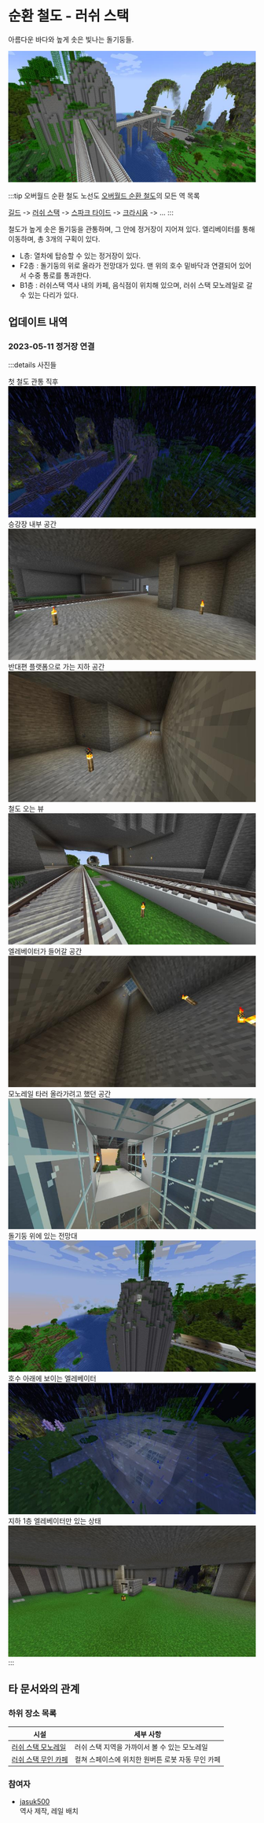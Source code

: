 # 순환 철도 - 러쉬 스택

아름다운 바다와 높게 솟은 빛나는 돌기둥들.

![asdf](../../asset/buildings/ocr_lush_stack/main.jpg)

<!-- tag_target_open:frame:overworld_circular_rail -->
:::tip 오버월드 순환 철도 노선도
[오버월드 순환 철도](overworld_circular_railway.md)의 모든 역 목록

[길드](ocr_the_guild.md) -> [러쉬 스택](ocr_lush_stack.md) -> [스파크 타이드](ocr_spark_tide.md) -> [크라시움](ocr_cratium.md) -> ...
:::
<!-- tag_close -->

철도가 높게 솟은 돌기둥을 관통하며, 그 안에 정거장이 지어져 있다. 
엘리베이터를 통해 이동하며, 총 3개의 구획이 있다. 
- L층: 열차에 탑승할 수 있는 정거장이 있다. 
- F2층 : 돌기둥의 위로 올라가 전망대가 있다. 맨 위의 호수 밑바닥과 연결되어 있어서 수중 통로를 통과한다.
- B1층 : 러쉬스택 역사 내의 카페, 음식점이 위치해 있으며, 러쉬 스택 모노레일로 갈 수 있는 다리가 있다.

## 업데이트 내역
### 2023-05-11 정거장 연결
:::details 사진들

첫 철도 관통 직후  
![asdf](../../asset/buildings/ocr_lush_stack/init1.jpg)
승강장 내부 공간  
![asdf](../../asset/buildings/ocr_lush_stack/init2.jpg)
반대편 플랫폼으로 가는 지하 공간  
![asdf](../../asset/buildings/ocr_lush_stack/init3.jpg)
철도 오는 뷰  
![asdf](../../asset/buildings/ocr_lush_stack/init4.jpg)
엘레베이터가 들어갈 공간  
![asdf](../../asset/buildings/ocr_lush_stack/init5.jpg)
모노레일 타러 올라가려고 했던 공간  
![asdf](../../asset/buildings/ocr_lush_stack/init6.jpg)
돌기둥 위에 있는 전망대  
![asdf](../../asset/buildings/ocr_lush_stack/init7.jpg)
호수 아래에 보이는 엘레베이터  
![asdf](../../asset/buildings/ocr_lush_stack/init8.jpg)
지하 1층 엘레베이터만 있는 상태  
![asdf](../../asset/buildings/ocr_lush_stack/init9.jpg)
:::

## 타 문서와의 관계
<!-- ### 상위 장소 -->
<!-- tag_source_open:link_list:child_spot -->
<!-- tag_close -->

<!-- ### 하위 장소 목록 -->
<!-- tag_target_open:reverse_link_list:child_spot -->
<!-- tag_arg:preset:spots_inside -->
### 하위 장소 목록
|시설|세부 사항|
|---|---|
|[러쉬 스택 모노레일](lush_stack_monorail.md)|러쉬 스택 지역을 가까이서 볼 수 있는 모노레일|
|[러쉬 스택 무인 카페](lush_stack_cafe.md)|컬쳐 스페이스에 위치한 원버튼 로봇 자동 무인 카페|
<!-- tag_close -->


<!-- 보유 시설 목록 -->
<!-- tag_target_open:reverse_link_list:building_spot -->
<!-- tag_arg:preset:systems_inside -->
<!-- tag_close -->

### 참여자
<!-- tag_source_open:link_list:member_contribute -->
- [jasuk500](../members/jasuk500.md)  
역사 제작, 레일 배치
<!-- tag_close-->